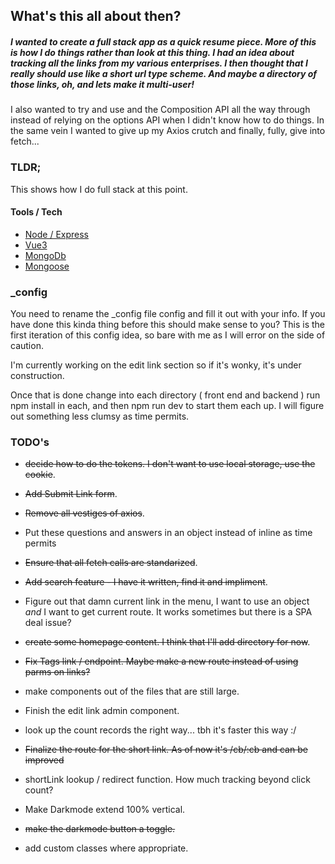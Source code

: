 ## What's this all about then?

##### I wanted to create a full stack app as a quick resume piece. More of this is how I do things rather than _look at this thing_. I had an idea about tracking all the links from my various enterprises. I then thought that I really should use like a short url type scheme. And maybe a directory of those links, oh, and lets make it multi-user!

I also wanted to try and use <script setup> </script> and the Composition API all the way through instead of relying on the options API when I didn't know how to do things. In the same vein I wanted to give up my Axios crutch and finally, fully, give into fetch...

### TLDR;

This shows how I do full stack at this point.

#### Tools / Tech

- [Node / Express](https://expressjs.com/)
- [Vue3](https://vuejs.org/)
- [MongoDb](https://www.mongodb.com/)
- [Mongoose](https://mongoosejs.com/)

### _config

You need to rename the _config file config and fill it out with your info.  If you have done this kinda thing before this should make sense to you? This is the first iteration of this config idea, so bare with me as I will error on the side of caution.

I'm currently working on the edit link section so if it's wonky, it's under construction.

Once that is done change into each directory ( front end and backend ) run npm install in each, and then npm run dev to start them each up.  I will figure out something less clumsy as time permits.

### TODO's

- ~~decide how to do the tokens.  I don't want to use local storage, use the cookie~~.

- ~~Add Submit Link form~~.
- ~~Remove all vestiges of axios~~.

- Put these questions and answers in an object instead of inline as time permits

- ~~Ensure that all fetch calls are standarized~~.

- ~~Add search feature - I have it written, find it and impliment~~.

- Figure out that damn current link in the menu, I want to use an object _and_ I want to get current route. It works sometimes but there is a SPA deal issue?

- ~~create some homepage content. I think that I'll add directory for now~~.

- ~~Fix Tags link / endpoint. Maybe make a new route instead of using parms on links?~~

- make components out of the files that are still large.

- Finish the edit link admin component.

- look up the count records the right way...  tbh it's faster this way :/

- ~~Finalize the route for the short link. As of now it's /cb/:cb and can be improved~~

- shortLink lookup / redirect function. How much tracking beyond click count?

- Make Darkmode extend 100% vertical.

- ~~make the darkmode button a toggle.~~

- add custom classes where appropriate.